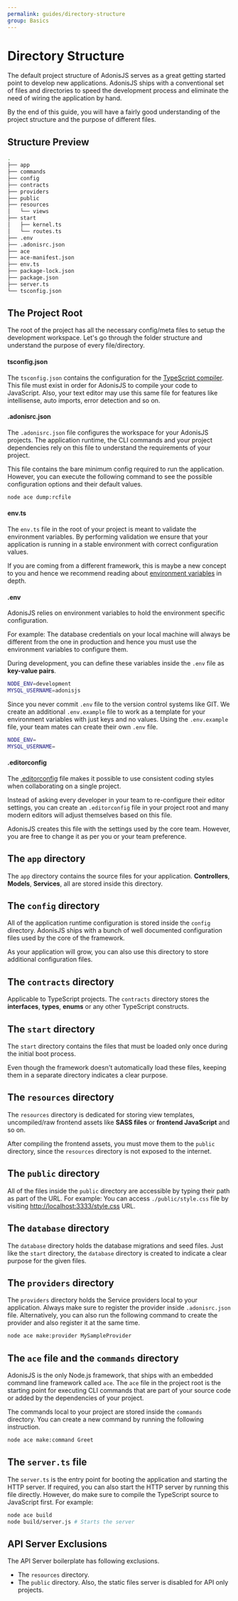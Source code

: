 ```yaml
---
permalink: guides/directory-structure
group: Basics
---
```


# Directory Structure
The default project structure of AdonisJS serves as a great getting started point to develop new applications. AdonisJS ships with a conventional set of files and directories to speed the development process and eliminate the need of wiring the application by hand.

By the end of this guide, you will have a fairly good understanding of the project structure and the purpose of different files.

## Structure Preview

```sh
.
├── app
├── commands
├── config
├── contracts
├── providers
├── public
├── resources
│   └── views
├── start
│   ├── kernel.ts
│   └── routes.ts
├── .env
├── .adonisrc.json
├── ace
├── ace-manifest.json
├── env.ts
├── package-lock.json
├── package.json
├── server.ts
└── tsconfig.json
```

## The Project Root
The root of the project has all the necessary config/meta files to setup the development workspace. Let's go through the folder structure and understand the purpose of every file/directory.

#### tsconfig.json
The `tsconfig.json` contains the configuration for the [TypeScript compiler](https://www.typescriptlang.org/docs/handbook/tsconfig-json.html). This file must exist in order for AdonisJS to compile your code to JavaScript. Also, your text editor may use this same file for features like intellisense, auto imports, error detection and so on.

#### .adonisrc.json
The `.adonisrc.json` file configures the workspace for your AdonisJS projects. The application runtime, the CLI commands and your project dependencies rely on this file to understand the requirements of your project.

This file contains the bare minimum config required to run the application. However, you can execute the following command to see the possible configuration options and their default values.

```sh
node ace dump:rcfile
```

#### env.ts
The `env.ts` file in the root of your project is meant to validate the environment variables. By performing validation we ensure that your application is running in a stable environment with correct configuration values.

If you are coming from a different framework, this is maybe a new concept to you and hence we recommend reading about [environment variables](environment-variables) in depth.

#### .env
AdonisJS relies on environment variables to hold the environment specific configuration. 

For example: The database credentials on your local machine will always be different from the one in production and hence you must use the environment variables to configure them.

During development, you can define these variables inside the `.env` file as **key-value pairs**.

```bash
NODE_ENV=development
MYSQL_USERNAME=adonisjs
```

Since you never commit `.env` file to the version control systems like GIT. We create an additional `.env.example` file to work as a template for your environment variables with just keys and no values. Using the `.env.example` file, your team mates can create their own `.env` file.

```bash
NODE_ENV=
MYSQL_USERNAME=
```

#### .editorconfig

The [.editorconfig](https://editorconfig.org/) file makes it possible to use consistent coding styles when collaborating on a single project. 

Instead of asking every developer in your team to re-configure their editor settings, you can create an `.editorconfig` file in your project root and many modern editors will adjust themselves based on this file.

AdonisJS creates this file with the settings used by the core team. However, you are free to change it as per you or your team preference.

## The `app` directory
The `app` directory contains the source files for your application. **Controllers**, **Models**, **Services**, all are stored inside this directory.

## The `config` directory
All of the application runtime configuration is stored inside the `config` directory. AdonisJS ships with a bunch of well documented configuration files used by the core of the framework.

As your application will grow, you can also use this directory to store additional configuration files.

## The `contracts` directory
Applicable to TypeScript projects. The `contracts` directory stores the **interfaces**, **types**, **enums** or any other TypeScript constructs.

## The `start` directory
The `start` directory contains the files that must be loaded only once during the initial boot process.

Even though the framework doesn't automatically load these files, keeping them in a separate directory indicates a clear purpose.

## The `resources` directory
The `resources` directory is dedicated for storing view templates, uncompiled/raw frontend assets like **SASS files** or **frontend JavaScript** and so on.

After compiling the frontend assets, you must move them to the `public` directory, since the `resources` directory is not exposed to the internet.

## The `public` directory
All of the files inside the `public` directory are accessible by typing their path as part of the URL. For example:
You can access `./public/style.css` file by visiting [http://localhost:3333/style.css](http://localhost:3333/style.css) URL.

## The `database` directory
The `database` directory holds the database migrations and seed files. Just like the `start` directory, the `database` directory is created to indicate a clear purpose for the given files.

## The `providers` directory
The `providers` directory holds the Service providers local to your application. Always make sure to register the provider inside `.adonisrc.json` file. Alternatively, you can also run the following command to create the provider and also register it at the same time.

```sh
node ace make:provider MySampleProvider
```

## The `ace` file and the `commands` directory
AdonisJS is the only Node.js framework, that ships with an embedded command line framework called `ace`. The `ace` file in the project root is the starting point for executing CLI commands that are part of your source code or added by the dependencies of your project.

The commands local to your project are stored inside the `commands` directory. You can create a new command by running the following instruction.

```sh
node ace make:command Greet
```

## The `server.ts` file
The `server.ts` is the entry point for booting the application and starting the HTTP server. If required, you can also start the HTTP server by running this file directly. However, do make sure to compile the TypeScript source to JavaScript first. For example:

```sh
node ace build
node build/server.js # Starts the server
```

## API Server Exclusions
The API Server boilerplate has following exclusions. 

- The `resources` directory.
- The `public` directory. Also, the static files server is disabled for API only projects.
